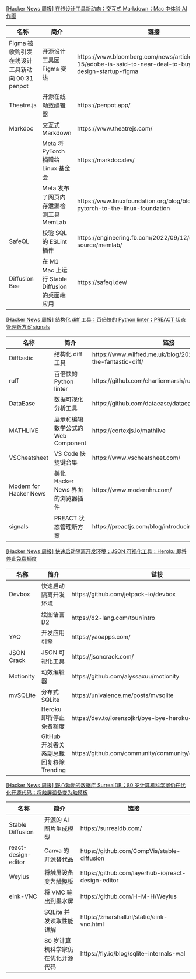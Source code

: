 [[Hacker News 周报] 在线设计工具新动向；交互式 Markdown；Mac 中体验 AI
作画](https://www.bilibili.com/video/BV1QP411H7rM)
<table>
  <theader>
    <th>名称</th>
    <th>简介</th>
    <th>链接</th>
  </theader>
  <tbody>
    <tr>
      <td>Figma 被收购引发在线设计工具新动向 00:31 penpot</td>
      <td>开源设计工具因 Figma 变热</td>
      <td>https://www.bloomberg.com/news/articles/2022-09-15/adobe-is-said-to-near-deal-to-buy-online-design-startup-figma</td>
    </tr><tr>
      <td>Theatre.js</td>
      <td>开源在线动效编辑器</td>
      <td>https://penpot.app/</td>
    </tr><tr>
      <td>Markdoc</td>
      <td>交互式 Markdown</td>
      <td>https://www.theatrejs.com/</td>
    </tr><tr>
      <td></td>
      <td>Meta 将 PyTorch 捐赠给 Linux 基金会</td>
      <td>https://markdoc.dev/</td>
    </tr><tr>
      <td></td>
      <td>Meta 发布了网页内存泄漏检测工具 MemLab</td>
      <td>https://www.linuxfoundation.org/blog/blog/welcoming-pytorch-to-the-linux-foundation</td>
    </tr><tr>
      <td>SafeQL</td>
      <td>校验 SQL 的 ESLint 插件</td>
      <td>https://engineering.fb.com/2022/09/12/open-source/memlab/</td>
    </tr><tr>
      <td>Diffusion Bee</td>
      <td>在 M1 Mac 上运行 Stable Diffusion 的桌面端应用</td>
      <td>https://safeql.dev/</td>
    </tr>
  </tbody>
</table>

[[Hacker News 周报] 结构化 diff 工具；百倍快的 Python linter；PREACT 状态管理新方案
signals](https://www.bilibili.com/video/BV1Pe4y187LV)
<table>
  <theader>
    <th>名称</th>
    <th>简介</th>
    <th>链接</th>
  </theader>
  <tbody>
    <tr>
      <td>Difftastic</td>
      <td>结构化 diff 工具</td>
      <td>https://www.wilfred.me.uk/blog/2022/09/06/difftastic-the-fantastic-diff/</td>
    </tr><tr>
      <td>ruff</td>
      <td>百倍快的 Python linter</td>
      <td>https://github.com/charliermarsh/ruff</td>
    </tr><tr>
      <td>DataEase</td>
      <td>数据可视化分析工具</td>
      <td>https://github.com/dataease/dataease</td>
    </tr><tr>
      <td>MATHLIVE</td>
      <td>展示和编辑数学公式的 Web Component</td>
      <td>https://cortexjs.io/mathlive</td>
    </tr><tr>
      <td>VSCheatsheet</td>
      <td>VS Code 快捷键合集</td>
      <td>https://www.vscheatsheet.com/</td>
    </tr><tr>
      <td>Modern for Hacker News</td>
      <td>美化 Hacker News 界面的浏览器插件</td>
      <td>https://www.modernhn.com/</td>
    </tr><tr>
      <td>signals</td>
      <td>PREACT 状态管理新方案</td>
      <td>https://preactjs.com/blog/introducing-signals/</td>
    </tr>
  </tbody>
</table>

[[Hacker News 周报] 快速启动隔离开发环境；JSON 可视化工具；Heroku
即将停止免费额度](https://www.bilibili.com/video/BV19e411g7qe)
<table>
  <theader>
    <th>名称</th>
    <th>简介</th>
    <th>链接</th>
  </theader>
  <tbody>
    <tr>
      <td>Devbox</td>
      <td>快速启动隔离开发环境</td>
      <td>https://github.com/jetpack-io/devbox</td>
    </tr><tr>
      <td></td>
      <td>绘图语言 D2</td>
      <td>https://d2-lang.com/tour/intro</td>
    </tr><tr>
      <td>YAO</td>
      <td>开发应用引擎</td>
      <td>https://yaoapps.com/</td>
    </tr><tr>
      <td>JSON Crack</td>
      <td>JSON 可视化工具</td>
      <td>https://jsoncrack.com/</td>
    </tr><tr>
      <td>Motionity</td>
      <td>动效编辑器</td>
      <td>https://github.com/alyssaxuu/motionity</td>
    </tr><tr>
      <td>mvSQLite</td>
      <td>分布式 SQLite</td>
      <td>https://univalence.me/posts/mvsqlite</td>
    </tr><tr>
      <td></td>
      <td>Heroku 即将停止免费额度</td>
      <td>https://dev.to/lorenzojkrl/bye-bye-heroku-2npi</td>
    </tr><tr>
      <td></td>
      <td>GitHub 开发者关系副总裁回复移除 Trending</td>
      <td>https://github.com/community/community/discussions/31644</td>
    </tr>
  </tbody>
</table>

[[Hacker News 周报] 野心勃勃的数据库 SurrealDB；80
岁计算机科学家仍在优化开源代码；将触屏设备变为触摸板](https://www.bilibili.com/video/BV1qa411G7kd)
<table>
  <theader>
    <th>名称</th>
    <th>简介</th>
    <th>链接</th>
  </theader>
  <tbody>
    <tr>
      <td>Stable Diffusion</td>
      <td>开源的 AI 图片生成模型</td>
      <td>https://surrealdb.com/</td>
    </tr><tr>
      <td>react-design-editor</td>
      <td>Canva 的开源替代品</td>
      <td>https://github.com/CompVis/stable-diffusion</td>
    </tr><tr>
      <td>Weylus</td>
      <td>将触屏设备变为触摸板</td>
      <td>https://github.com/layerhub-io/react-design-editor</td>
    </tr><tr>
      <td>eInk-VNC</td>
      <td>将 VMC 输出到墨水屏</td>
      <td>https://github.com/H-M-H/Weylus</td>
    </tr><tr>
      <td></td>
      <td>SQLite 并发读取性能详解</td>
      <td>https://zmarshall.nl/static/eink-vnc.html</td>
    </tr><tr>
      <td></td>
      <td>80 岁计算机科学家仍在优化开源代码</td>
      <td>https://fly.io/blog/sqlite-internals-wal</td>
    </tr>
  </tbody>
</table>